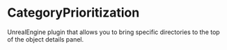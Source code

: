 # CategoryPrioritization
UnrealEngine plugin that allows you to bring specific directories to the top of the object details panel.
